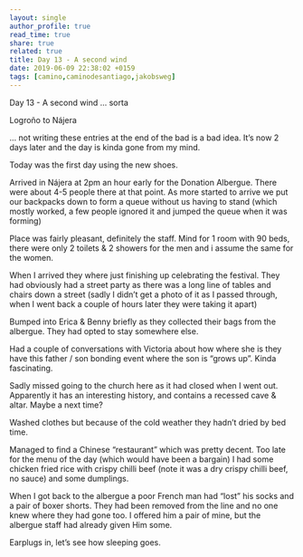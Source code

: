 ```yaml
---
layout: single
author_profile: true
read_time: true
share: true
related: true
title: Day 13 - A second wind
date: 2019-06-09 22:38:02 +0159
tags: [camino,caminodesantiago,jakobsweg]
---
```


Day 13 - A second wind … sorta

 Logroño to Nájera

… not writing these entries at the end of the bad is a bad idea. It’s now 2 days later and the day is kinda gone from my mind.

Today was the first day using the new shoes. 

Arrived in Nájera at 2pm an hour early for the Donation Albergue. There were about 4-5 people there at that point. As more started to arrive we put our backpacks down to form a queue without us having to stand (which mostly worked, a few people ignored it and jumped the queue when it was forming)

Place was fairly pleasant, definitely the staff. Mind for 1 room with 90 beds, there were only 2 toilets & 2 showers for the men and i assume the same for the women.

When I arrived they where just finishing up celebrating the festival. They had obviously had a street party as there was a long line of tables and chairs down a street (sadly I didn’t get a photo of it as I passed through, when I went back a couple of hours later they were taking it apart)

Bumped into Erica & Benny briefly as they collected their bags from the albergue. They had opted to stay somewhere else.

Had a couple of conversations with Victoria about how where she is they have this father / son bonding event where the son is “grows up”. Kinda fascinating.

Sadly missed going to the church here as it had closed when I went out. Apparently it has an interesting history, and contains a recessed cave & altar. Maybe a next time?

Washed clothes but because of the cold weather they hadn’t dried by bed time.

Managed to find a Chinese “restaurant” which was pretty decent. Too late for the menu of the day (which would have been a bargain) I had some chicken fried rice with crispy chilli beef (note it was a dry crispy chilli beef, no sauce) and some dumplings.

When I got back to the albergue a poor French man had “lost” his socks and a pair of boxer shorts. They had been removed from the line and no one knew where they had gone too. I offered him a pair of mine, but the albergue staff had already given Him some.

Earplugs in, let’s see how sleeping goes.

